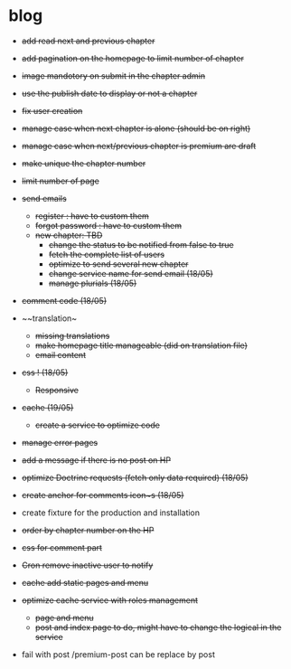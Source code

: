 blog
====

- ~~add read next and previous chapter~~
- ~~add pagination on the homepage to limit number of chapter~~
- ~~image mandotory on submit in the chapter admin~~
- ~~use the publish date to display or not a chapter~~
- ~~fix user creation~~
- ~~manage case when next chapter is alone (should be on right)~~
- ~~manage case when next/previous chapter is premium are draft~~
- ~~make unique the chapter number~~
- ~~limit number of page~~
- ~~send emails~~
    - ~~register : have to custom them~~ 
    - ~~forgot password : have to custom them~~
    - ~~new chapter: TBD~~
        - ~~change the status to be notified from false to true~~
        - ~~fetch the complete list of users~~
        - ~~optimize to send several new chapter~~ 
        - ~~change service name for send email (18/05)~~ 
        - ~~manage plurials (18/05)~~ 
- ~~comment code (18/05)~~ 
- ~~translation~
    - ~~missing translations~~ 
    - ~~make homepage title manageable (did on translation file)~~
    - ~~email content~~
- ~~css ! (18/05)~~ 
    - ~~Responsive~~ 
- ~~cache (19/05)~~ 
    - ~~create a service to optimize code~~
- ~~manage error pages~~
- ~~add a message if there is no post on HP~~
- ~~optimize Doctrine requests (fetch only data required) (18/05)~~ 
- ~~create anchor for comments icon~s (18/05)~~
- create fixture for the production and installation
- ~~order by chapter number on the HP~~
- ~~css for comment part~~
- ~~Cron remove inactive user to notify~~
- ~~cache add static pages and menu~~ 
- ~~optimize cache service with roles management~~
    - ~~page and menu~~
    - ~~post and index page to do, might have to change the logical in the service~~

 - fail with post /premium-post can be replace by post